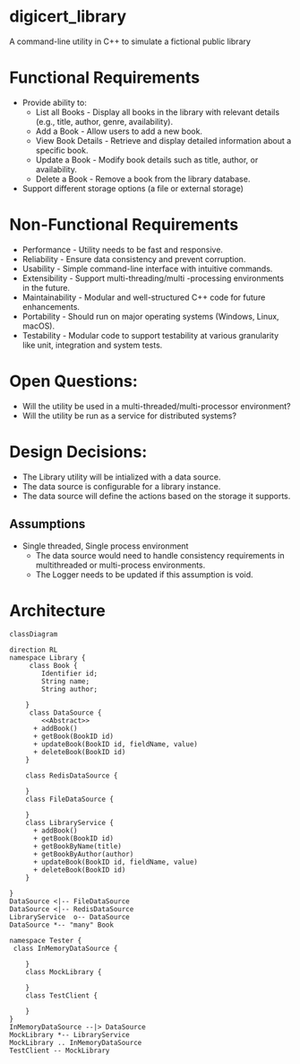 # digicert_library
A command-line utility in C++ to simulate a fictional public library

# Functional Requirements
* Provide ability to:
	* List all Books - Display all books in the library with relevant details (e.g., title, author, genre, availability).	
	* Add a Book - Allow users to add a new book.
	* View Book Details - Retrieve and display detailed information about a specific book.
	* Update a Book - Modify book details such as title, author, or availability.
	* Delete a Book - Remove a book from the library database.
* Support different storage options (a file or external storage)

# Non-Functional Requirements
* Performance - Utility needs to be fast and responsive.
* Reliability - Ensure data consistency and prevent corruption.
* Usability - Simple command-line interface with intuitive commands.
* Extensibility - Support multi-threading/multi -processing environments in the future. 
* Maintainability - Modular and well-structured C++ code for future enhancements.
* Portability - Should run on major operating systems (Windows, Linux, macOS).
* Testability - Modular code to support testability at various granularity like unit, integration and system tests.

# Open Questions:
* Will the utility be used in a multi-threaded/multi-processor environment?
* Will the utility be run as a service for distributed systems?

# Design Decisions:
* The Library utility will be intialized with a data source.
* The data source is configurable for a library instance.
* The data source will define the actions based on the storage it supports.
 

## Assumptions
* Single threaded, Single process environment
	* The data source would need to handle consistency requirements in multithreaded or multi-process environments.
	* The Logger needs to be updated if this assumption is void.

# Architecture
```mermaid
classDiagram

direction RL
namespace Library {
     class Book {
        Identifier id;
        String name;
        String author;

    }
     class DataSource {
        <<Abstract>>
      + addBook()
      + getBook(BookID id)
      + updateBook(BookID id, fieldName, value)
      + deleteBook(BookID id)
    }
    
    class RedisDataSource {

    }
    class FileDataSource {

    }
    class LibraryService {
      + addBook()
      + getBook(BookID id)
      + getBookByName(title)
      + getBookByAuthor(author)
      + updateBook(BookID id, fieldName, value)
      + deleteBook(BookID id)
    }
   
}
DataSource <|-- FileDataSource
DataSource <|-- RedisDataSource
LibraryService  o-- DataSource
DataSource *-- "many" Book

namespace Tester {
 class InMemoryDataSource {

    }
    class MockLibrary {

    }
    class TestClient {

    }
}
InMemoryDataSource --|> DataSource
MockLibrary *-- LibraryService
MockLibrary .. InMemoryDataSource
TestClient -- MockLibrary

```


